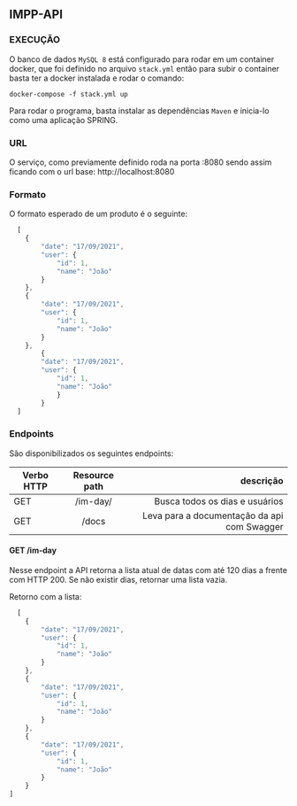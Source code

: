 **IMPP-API**
----


### EXECUÇÃO

O banco de dados ```MySQL 8``` está configurado para rodar em um container docker, que foi definido no arquivo  ```stack.yml``` então para subir o container basta ter a docker instalada e rodar o comando:

```docker-compose -f stack.yml up```

Para rodar o programa, basta instalar as dependências ```Maven``` e inicia-lo como uma aplicação SPRING.

### URL

O serviço, como previamente definido roda na porta :8080 sendo assim ficando com o url base:
http://localhost:8080


### Formato

O formato esperado de um produto é o seguinte:

```javascript
  [
    {
        "date": "17/09/2021",
        "user": {
            "id": 1,
            "name": "João"
        }
    },
    {
        "date": "17/09/2021",
        "user": {
            "id": 1,
            "name": "João"
        }
    },
        {
        "date": "17/09/2021",
        "user": {
            "id": 1,
            "name": "João"
            }
        }
  ]
```


### Endpoints

São disponibilizados os seguintes endpoints:


| Verbo HTTP  |  Resource path    |          descrição           |
|-------------|:-----------------:|------------------------------:|
| GET         |  /im-day/   |   Busca todos os dias e usuários   |
| GET         |  /docs        |   Leva para a documentação da api com Swagger           |


#### GET /im-day

Nesse endpoint a API retorna a lista atual de datas com até 120 dias a frente com HTTP 200. Se não existir dias, retornar uma lista vazia.

Retorno com a lista:
```javascript
  [
    {
        "date": "17/09/2021",
        "user": {
            "id": 1,
            "name": "João"
        }
    },
    {
        "date": "17/09/2021",
        "user": {
            "id": 1,
            "name": "João"
        }
    },
    {
        "date": "17/09/2021",
        "user": {
            "id": 1,
            "name": "João"
        }
    }
]
```